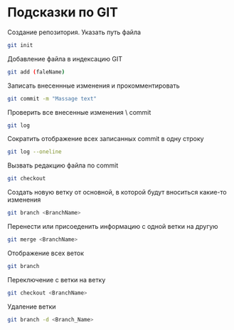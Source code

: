 # Подсказки по GIT

Создание репозитория. Указать путь файла
```sh
git init
```
Добавление файла в индексацию GIT
```sh
git add (faleName)
```
Записать внесеннные изменения и прокомментировать
```sh
git commit -m "Massage text"
```
Проверить все внесенные изменения \ commit
```sh
git log 
```
Сократить отображение всех записанных commit в одну строку
```sh
git log --oneline
```
Вызвать редакцию файла по commit
```sh
git checkout
```
Создать новую ветку от основной, в которой будут вноситься какие-то изменения
```sh
git branch <BranchName>
```
Перенести или присоеденить информацию с одной ветки на другую
```sh
git merge <BranchName>
```
Отображение всех веток 
```sh
git branch
```
Переключение с ветки на ветку
```sh
git checkout <BranchName>
```
Удаление ветки
```sh
git branch -d <Branch_Name>
```